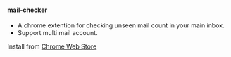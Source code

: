 #### mail-checker

* A chrome extention for checking unseen mail count in your main inbox.
* Support multi mail account.

Install from [Chrome Web Store][cws]

[cws]: https://chrome.google.com/webstore/detail/mail-checker/kdpenmeldohpgfihheagknnofjhpbkji 

